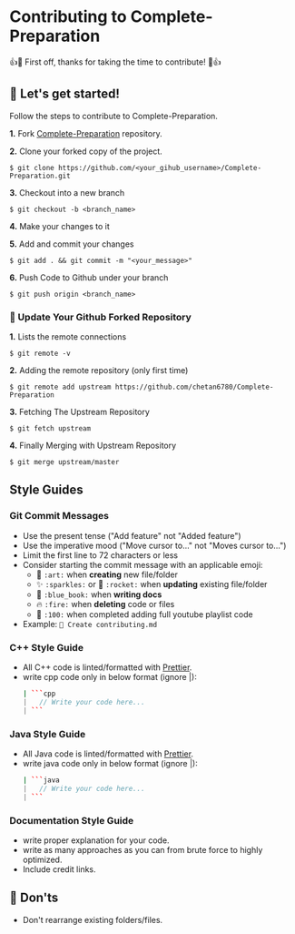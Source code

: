 # Contributing to Complete-Preparation

👍🎉 First off, thanks for taking the time to contribute! 🎉👍

## 🚀 Let's get started!

Follow the steps to contribute to Complete-Preparation.

**1.** Fork [Complete-Preparation](https://github.com/chetan6780/Complete-Preparation) repository.

**2.** Clone your forked copy of the project.

```
$ git clone https://github.com/<your_gihub_username>/Complete-Preparation.git
```

**3.** Checkout into a new branch

```
$ git checkout -b <branch_name>
```

**4.** Make your changes to it

**5.** Add and commit your changes

```
$ git add . && git commit -m "<your_message>"
```

**6.** Push Code to Github under your branch

```
$ git push origin <branch_name>
```

### 📌 Update Your Github Forked Repository

**1.** Lists the remote connections

```
$ git remote -v
```

**2.** Adding the remote repository (only first time)

```
$ git remote add upstream https://github.com/chetan6780/Complete-Preparation
```

**3.** Fetching The Upstream Repository

```
$ git fetch upstream
```

**4.** Finally Merging with Upstream Repository

```
$ git merge upstream/master
```

## Style Guides

### Git Commit Messages

-   Use the present tense ("Add feature" not "Added feature")
-   Use the imperative mood ("Move cursor to..." not "Moves cursor to...")
-   Limit the first line to 72 characters or less
-   Consider starting the commit message with an applicable emoji:
    -   🎨 `:art:` when **creating** new file/folder
    -   ✨ `:sparkles:` or 🚀 `:rocket:` when **updating** existing file/folder
    -   📘 `:blue_book:` when **writing docs**
    -   🔥 `:fire:` when **deleting** code or files
    -   💯 `:100:` when completed adding full youtube playlist code
-   Example: `🎨 Create contributing.md`

### C++ Style Guide

-   All C++ code is linted/formatted with [Prettier](https://prettier.io/).
-   write cpp code only in below format (ignore |):
    ````coffee
    | ```cpp
    |   // Write your code here...
    | ```
    ````

### Java Style Guide

-   All Java code is linted/formatted with [Prettier](https://prettier.io/).
-   write java code only in below format (ignore |):
    ````coffee
    | ```java
    |   // Write your code here...
    | ```
    ````

### Documentation Style Guide

-   write proper explanation for your code.
-   write as many approaches as you can from brute force to highly optimized.
-   Include credit links.

## 🚫 Don'ts

-   Don't rearrange existing folders/files.
